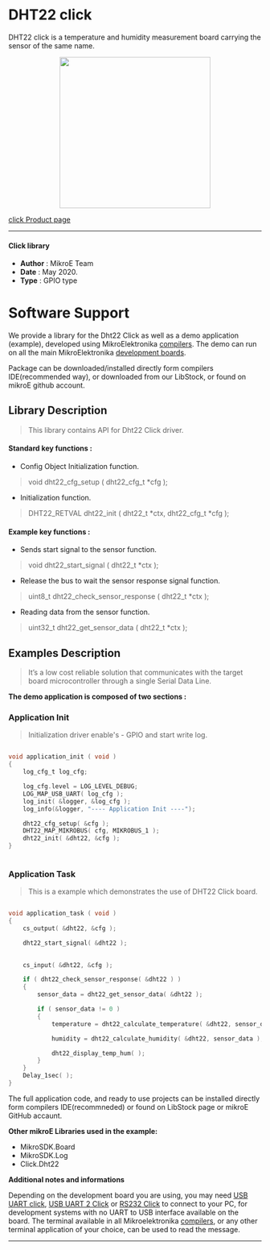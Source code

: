 
# DHT22 click

DHT22 click is a temperature and humidity measurement board carrying the sensor of the same name.

<p align="center">
  <img src="http://download.mikroe.com/images/click_for_ide/dht22_click.png" height=300px>
</p>

[click Product page](<https://www.mikroe.com/dht22-click>)

---


#### Click library 

- **Author**        : MikroE Team
- **Date**          : May 2020.
- **Type**          : GPIO type


# Software Support

We provide a library for the Dht22 Click 
as well as a demo application (example), developed using MikroElektronika 
[compilers](http://shop.mikroe.com/compilers). 
The demo can run on all the main MikroElektronika [development boards](http://shop.mikroe.com/development-boards).

Package can be downloaded/installed directly form compilers IDE(recommended way), or downloaded from our LibStock, or found on mikroE github account. 

## Library Description

> This library contains API for Dht22 Click driver.

#### Standard key functions :

- Config Object Initialization function.
> void dht22_cfg_setup ( dht22_cfg_t *cfg ); 
 
- Initialization function.
> DHT22_RETVAL dht22_init ( dht22_t *ctx, dht22_cfg_t *cfg );

#### Example key functions :

- Sends start signal to the sensor function.
> void dht22_start_signal ( dht22_t *ctx );
 
- Release the bus to wait the sensor response signal function.
> uint8_t dht22_check_sensor_response ( dht22_t *ctx );

- Reading data from the sensor function.
> uint32_t dht22_get_sensor_data ( dht22_t *ctx );

## Examples Description

> It’s a low cost reliable solution that communicates with the target board     microcontroller through a single Serial Data Line.

**The demo application is composed of two sections :**

### Application Init 

> Initialization driver enable's - GPIO and start write log. 

```c

void application_init ( void )
{
    log_cfg_t log_cfg;

    log_cfg.level = LOG_LEVEL_DEBUG;
    LOG_MAP_USB_UART( log_cfg );
    log_init( &logger, &log_cfg );
    log_info(&logger, "---- Application Init ----");

    dht22_cfg_setup( &cfg );
    DHT22_MAP_MIKROBUS( cfg, MIKROBUS_1 );
    dht22_init( &dht22, &cfg );
}
  
```

### Application Task

> This is a example which demonstrates the use of DHT22 Click board. 

```c

void application_task ( void )
{
    cs_output( &dht22, &cfg );

    dht22_start_signal( &dht22 );

    
    cs_input( &dht22, &cfg );

    if ( dht22_check_sensor_response( &dht22 ) )
    {
        sensor_data = dht22_get_sensor_data( &dht22 );

        if ( sensor_data != 0 )
        {
            temperature = dht22_calculate_temperature( &dht22, sensor_data );

            humidity = dht22_calculate_humidity( &dht22, sensor_data );

            dht22_display_temp_hum( );
        }
    }
    Delay_1sec( );
}  

``` 

The full application code, and ready to use projects can be  installed directly form compilers IDE(recommneded) or found on LibStock page or mikroE GitHub accaunt.

**Other mikroE Libraries used in the example:** 

- MikroSDK.Board
- MikroSDK.Log
- Click.Dht22

**Additional notes and informations**

Depending on the development board you are using, you may need 
[USB UART click](http://shop.mikroe.com/usb-uart-click), 
[USB UART 2 Click](http://shop.mikroe.com/usb-uart-2-click) or 
[RS232 Click](http://shop.mikroe.com/rs232-click) to connect to your PC, for 
development systems with no UART to USB interface available on the board. The 
terminal available in all Mikroelektronika 
[compilers](http://shop.mikroe.com/compilers), or any other terminal application 
of your choice, can be used to read the message.



---
